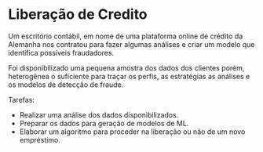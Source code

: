 # Liberação de Credito

Um escritório contábil, em nome de uma plataforma online de crédito da Alemanha nos contratou para fazer algumas análises e criar um modelo que identifica possíveis fraudadores.

Foi disponibilizado uma pequena amostra dos dados dos clientes porém, heterogênea o suficiente para traçar os perfis, as estratégias as análises e os modelos de detecção de fraude.

Tarefas:

* Realizar uma análise dos dados disponibilizados.
* Preparar os dados para geração de modelos de ML.
* Elaborar um algoritmo para proceder na liberação ou não de um novo empréstimo.
